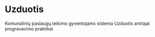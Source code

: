 # Uzduotis
Komunalinių paslaugų teikimo gyventojams sistema
Uzduotis antrajai progravavimo praktikai
